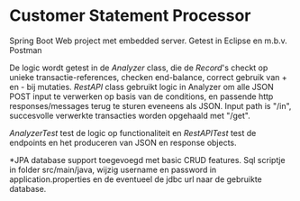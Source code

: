 # Customer Statement Processor
Spring Boot Web project met embedded server. Getest in Eclipse en m.b.v. Postman

De logic wordt getest in de *Analyzer* class, die de *Record*'s checkt op unieke transactie-references, checken end-balance, correct gebruik van + en - bij mutaties. 
*RestAPI* class gebruikt logic in Analyzer om alle JSON POST input te verwerken op basis van de conditions, en passende http responses/messages terug te sturen eveneens als JSON.  Input path is "/in", succesvolle verwerkte transacties worden opgehaald met "/get".

*AnalyzerTest* test de logic op functionaliteit en *RestAPITest* test de endpoints en het produceren van JSON en response objects.

*JPA database support toegevoegd met basic CRUD features. Sql scriptje in folder src/main/java, wijzig username en password in application.properties en de eventueel de jdbc url naar de gebruikte database. 

